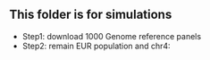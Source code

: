 ## This folder is for simulations 

- Step1: download 1000 Genome reference panels
- Step2: remain EUR population and chr4:
